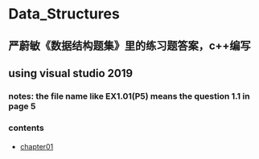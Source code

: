 # Data_Structures
## 严蔚敏《数据结构题集》里的练习题答案，c++编写<br>
## using visual studio 2019<br>
### notes: the file name like EX1.01(P5) means the question 1.1 in page 5<br>
### contents<br>
####
* [chapter01](https://github.com/nideng/Cpp_Primer_5th_edition/tree/master/chapter01)<br>
